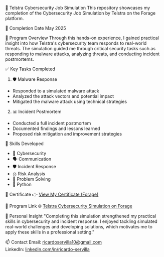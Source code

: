 🔐 Telstra Cybersecurity Job Simulation
This repository showcases my completion of the Cybersecurity Job Simulation by Telstra on the Forage platform.

📅 Completion Date
May 2025

🧠 Program Overview
Through this hands-on experience, I gained practical insight into how Telstra's cybersecurity team responds to real-world threats. The simulation guided me through critical security tasks such as responding to malware attacks, analyzing threats, and conducting incident postmortems.

✅ Key Tasks Completed
1. 🛡️ Malware Response
- Responded to a simulated malware attack  
- Analyzed the attack vectors and potential impact  
- Mitigated the malware attack using technical strategies  

2. 📊 Incident Postmortem
- Conducted a full incident postmortem  
- Documented findings and lessons learned  
- Proposed risk mitigation and improvement strategies  

🧰 Skills Developed
- 🔐 Cybersecurity  
- 🗣️ Communication  
- 🛡️ Incident Response  
- ⚖️ Risk Analysis  
- 🧩 Problem Solving  
- 🐍 Python  

📜 Certificate
👉 [View My Certificate (Forage)](https://theforage.com/)

🔗 Program Link
🌐 [Telstra Cybersecurity Simulation on Forage](https://theforage.com/)

💬 Personal Insight
"Completing this simulation strengthened my practical skills in cybersecurity and incident response. I enjoyed tackling simulated real-world challenges and developing solutions, which motivates me to apply these skills in a professional setting."

📫 Contact
Email: ricardoservilla10@gmail.com  
LinkedIn: [linkedin.com/in/ricardo-servilla](https://www.linkedin.com/in/ricardo-servilla)
